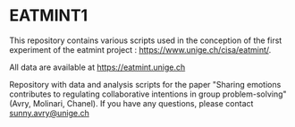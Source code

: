 # EATMINT1

This repository contains various scripts used in the conception of the first experiment of the eatmint project : https://www.unige.ch/cisa/eatmint/.

All data are available at https://eatmint.unige.ch

Repository with data and analysis scripts for the paper "Sharing emotions contributes to regulating collaborative intentions in group problem-solving" (Avry, Molinari, Chanel). If you have any questions, please contact sunny.avry@unige.ch
